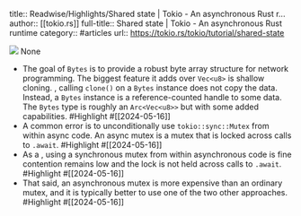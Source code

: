 title:: Readwise/Highlights/Shared state | Tokio - An asynchronous Rust r...
author:: [[tokio.rs]]
full-title:: Shared state | Tokio - An asynchronous Rust runtime
category:: #articles
url:: https://tokio.rs/tokio/tutorial/shared-state

![](https://rdl.ink/render/https%3A%2F%2Ftokio.rs%2Ftokio%2Ftutorial%2Fshared-state)
None
- The goal of `Bytes` is to provide a robust byte array structure for network programming. The biggest feature it adds over `Vec<u8>` is shallow cloning. , calling `clone()` on a `Bytes` instance does not copy the data. Instead, a `Bytes` instance is a reference-counted handle to some data. The `Bytes` type is roughly an `Arc<Vec<u8>>` but with some added capabilities. #Highlight #[[2024-05-16]]
- A common error is to unconditionally use `tokio::sync::Mutex` from within async code. An async mutex is a mutex that is locked across calls to `.await`. #Highlight #[[2024-05-16]]
- As a , using a synchronous mutex from within asynchronous code is fine contention remains low and the lock is not held across calls to `.await`. #Highlight #[[2024-05-16]]
- That said, an asynchronous mutex is more expensive than an ordinary mutex, and it is typically better to use one of the two other approaches. #Highlight #[[2024-05-16]]